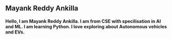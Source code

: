 ## Mayank Reddy Ankilla

#### Hello, I am Mayank Reddy Ankilla. I am from CSE with specilisation in AI and ML. I am learning Python. I love exploring about Autonomous vehicles and EVs.
